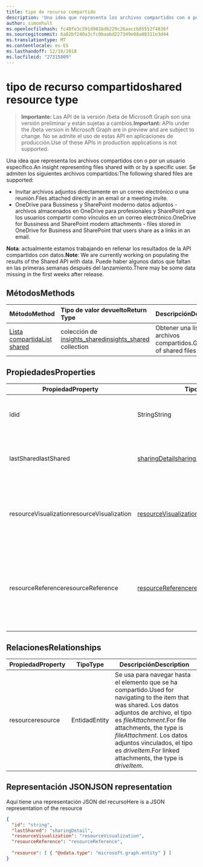 ```yaml
---
title: tipo de recurso compartido
description: 'Una idea que representa los archivos compartidos con o por un usuario específico. Se admiten los siguientes archivos compartidos:'
author: simonhult
ms.openlocfilehash: fc48fe3c591d981bd6229c26aaccb85552f4836f
ms.sourcegitcommit: 6a82bf240a3cfc0baabd227349e08a08311e3d44
ms.translationtype: MT
ms.contentlocale: es-ES
ms.lasthandoff: 12/18/2018
ms.locfileid: "27315809"
---
```

# <a name="shared-resource-type"></a><span data-ttu-id="11123-104">tipo de recurso compartido</span><span class="sxs-lookup"><span data-stu-id="11123-104">shared resource type</span></span>

> <span data-ttu-id="11123-105">**Importante:** Las API de la versión /beta de Microsoft Graph son una versión preliminar y están sujetas a cambios.</span><span class="sxs-lookup"><span data-stu-id="11123-105">**Important:** APIs under the /beta version in Microsoft Graph are in preview and are subject to change.</span></span> <span data-ttu-id="11123-106">No se admite el uso de estas API en aplicaciones de producción.</span><span class="sxs-lookup"><span data-stu-id="11123-106">Use of these APIs in production applications is not supported.</span></span>

<span data-ttu-id="11123-107">Una idea que representa los archivos compartidos con o por un usuario específico.</span><span class="sxs-lookup"><span data-stu-id="11123-107">An insight representing files shared with or by a specific user.</span></span> <span data-ttu-id="11123-108">Se admiten los siguientes archivos compartidos:</span><span class="sxs-lookup"><span data-stu-id="11123-108">The following shared files are supported:</span></span>

- <span data-ttu-id="11123-109">Invitar archivos adjuntos directamente en un correo electrónico o una reunión.</span><span class="sxs-lookup"><span data-stu-id="11123-109">Files attached directly in an email or a meeting invite.</span></span>
- <span data-ttu-id="11123-110">OneDrive para Bussiness y SharePoint moderno datos adjuntos - archivos almacenados en OneDrive para profesionales y SharePoint que los usuarios compartir como vínculos en un correo electrónico.</span><span class="sxs-lookup"><span data-stu-id="11123-110">OneDrive for Bussiness and SharePoint modern attachments - files stored in OneDrive for Business and SharePoint that users share as a links in an email.</span></span>

<span data-ttu-id="11123-111">**Nota**: actualmente estamos trabajando en rellenar los resultados de la API compartidos con datos.</span><span class="sxs-lookup"><span data-stu-id="11123-111">**Note**: We are currently working on populating the results of the Shared API with data.</span></span> <span data-ttu-id="11123-112">Puede haber algunos datos que faltan en las primeras semanas después del lanzamiento.</span><span class="sxs-lookup"><span data-stu-id="11123-112">There may be some data missing in the first weeks after release.</span></span>

## <a name="methods"></a><span data-ttu-id="11123-113">Métodos</span><span class="sxs-lookup"><span data-stu-id="11123-113">Methods</span></span>

| <span data-ttu-id="11123-114">Método</span><span class="sxs-lookup"><span data-stu-id="11123-114">Method</span></span>       | <span data-ttu-id="11123-115">Tipo de valor devuelto</span><span class="sxs-lookup"><span data-stu-id="11123-115">Return Type</span></span>  |<span data-ttu-id="11123-116">Descripción</span><span class="sxs-lookup"><span data-stu-id="11123-116">Description</span></span>|
|:---------------|:--------|:----------|
|[<span data-ttu-id="11123-117">Lista compartida</span><span class="sxs-lookup"><span data-stu-id="11123-117">List shared</span></span>](../api/insights-list-shared.md) |<span data-ttu-id="11123-118">colección de [insights_shared](insights-shared.md)</span><span class="sxs-lookup"><span data-stu-id="11123-118">[insights_shared](insights-shared.md) collection</span></span>| <span data-ttu-id="11123-119">Obtener una lista de los archivos compartidos.</span><span class="sxs-lookup"><span data-stu-id="11123-119">Get a list of shared files.</span></span>|

## <a name="properties"></a><span data-ttu-id="11123-120">Propiedades</span><span class="sxs-lookup"><span data-stu-id="11123-120">Properties</span></span>

| <span data-ttu-id="11123-121">Propiedad</span><span class="sxs-lookup"><span data-stu-id="11123-121">Property</span></span>              | <span data-ttu-id="11123-122">Tipo</span><span class="sxs-lookup"><span data-stu-id="11123-122">Type</span></span>                      | <span data-ttu-id="11123-123">Descripción</span><span class="sxs-lookup"><span data-stu-id="11123-123">Description</span></span>  |
| -------------         |---------------            | -------------|
| <span data-ttu-id="11123-124">id</span><span class="sxs-lookup"><span data-stu-id="11123-124">id</span></span>                    | <span data-ttu-id="11123-125">String</span><span class="sxs-lookup"><span data-stu-id="11123-125">String</span></span>                    | <span data-ttu-id="11123-126">Identificador único de la relación.</span><span class="sxs-lookup"><span data-stu-id="11123-126">Unique identifier of the relationship.</span></span> <span data-ttu-id="11123-127">Solo lectura.</span><span class="sxs-lookup"><span data-stu-id="11123-127">Read only.</span></span>        |
| <span data-ttu-id="11123-128">lastShared</span><span class="sxs-lookup"><span data-stu-id="11123-128">lastShared</span></span>            | [<span data-ttu-id="11123-129">sharingDetail</span><span class="sxs-lookup"><span data-stu-id="11123-129">sharingDetail</span></span>](insights-sharingdetail.md)                | <span data-ttu-id="11123-130">Obtener información detallada sobre el elemento compartido.</span><span class="sxs-lookup"><span data-stu-id="11123-130">Details about the shared item.</span></span> <span data-ttu-id="11123-131">Solo lectura.</span><span class="sxs-lookup"><span data-stu-id="11123-131">Read only.</span></span>        |
| <span data-ttu-id="11123-132">resourceVisualization</span><span class="sxs-lookup"><span data-stu-id="11123-132">resourceVisualization</span></span> | [<span data-ttu-id="11123-133">resourceVisualization</span><span class="sxs-lookup"><span data-stu-id="11123-133">resourceVisualization</span></span>](insights-resourcevisualization.md)                | <span data-ttu-id="11123-134">Propiedades que puede usar para visualizar el documento en su experiencia.</span><span class="sxs-lookup"><span data-stu-id="11123-134">Properties that you can use to visualize the document in your experience.</span></span> <span data-ttu-id="11123-135">Solo lectura</span><span class="sxs-lookup"><span data-stu-id="11123-135">Read-only</span></span>      |
| <span data-ttu-id="11123-136">resourceReference</span><span class="sxs-lookup"><span data-stu-id="11123-136">resourceReference</span></span>     | [<span data-ttu-id="11123-137">resourceReference</span><span class="sxs-lookup"><span data-stu-id="11123-137">resourceReference</span></span>](insights-resourcereference.md)                      | <span data-ttu-id="11123-138">Propiedades de la referencia del documento compartido, como la dirección url y el tipo de documento.</span><span class="sxs-lookup"><span data-stu-id="11123-138">Reference properties of the shared document, such as the url and type of the document.</span></span> <span data-ttu-id="11123-139">Solo lectura</span><span class="sxs-lookup"><span data-stu-id="11123-139">Read-only</span></span>       |

## <a name="relationships"></a><span data-ttu-id="11123-140">Relaciones</span><span class="sxs-lookup"><span data-stu-id="11123-140">Relationships</span></span>

| <span data-ttu-id="11123-141">Propiedad</span><span class="sxs-lookup"><span data-stu-id="11123-141">Property</span></span>      | <span data-ttu-id="11123-142">Tipo</span><span class="sxs-lookup"><span data-stu-id="11123-142">Type</span></span>          | <span data-ttu-id="11123-143">Descripción</span><span class="sxs-lookup"><span data-stu-id="11123-143">Description</span></span>  |
| ------------- |---------------| -------------|
| <span data-ttu-id="11123-144">resource</span><span class="sxs-lookup"><span data-stu-id="11123-144">resource</span></span>      | <span data-ttu-id="11123-145">Entidad</span><span class="sxs-lookup"><span data-stu-id="11123-145">Entity</span></span>        | <span data-ttu-id="11123-146">Se usa para navegar hasta el elemento que se ha compartido.</span><span class="sxs-lookup"><span data-stu-id="11123-146">Used for navigating to the item that was shared.</span></span> <span data-ttu-id="11123-147">Los datos adjuntos de archivo, el tipo es *fileAttachment*.</span><span class="sxs-lookup"><span data-stu-id="11123-147">For file attachments, the type is *fileAttachment*.</span></span> <span data-ttu-id="11123-148">Los datos adjuntos vinculados, el tipo es *driveItem*.</span><span class="sxs-lookup"><span data-stu-id="11123-148">For linked attachments, the type is *driveItem*.</span></span> |

## <a name="json-representation"></a><span data-ttu-id="11123-149">Representación JSON</span><span class="sxs-lookup"><span data-stu-id="11123-149">JSON representation</span></span>
<span data-ttu-id="11123-150">Aquí tiene una representación JSON del recurso</span><span class="sxs-lookup"><span data-stu-id="11123-150">Here is a JSON representation of the resource</span></span>

```json
{
  "id": "string",
  "lastShared": "sharingDetail",
  "resourceVisualization": "resourceVisualization",
  "resourceReference": "resourceReference",
  
  "resource": [ { "@odata.type": "microsoft.graph.entity" } ]
}
```